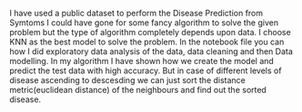 I have used a public dataset to perform the Disease Prediction from Symtoms
I could have gone for some fancy algorithm to solve the given problem but the type of algorithm completely depends upon data. I choose KNN as the best model to solve the problem.
In the notebook file you can how I did exploratory data analysis of the data, data cleaning and then Data modelling.
In my algorithm I have shown how we create the model and predict the test data with high accuracy. But in case of different levels of disease ascending to descesding we can just sort the distance metric(euclidean distance) of the neighbours and find out the sorted disease.
